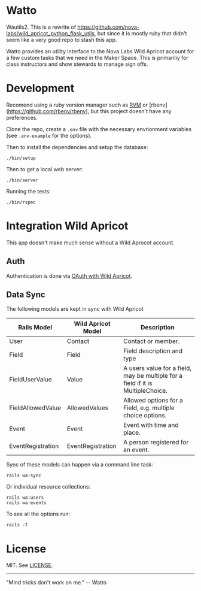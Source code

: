 # Watto


Wautils2. This is a rewrite of https://github.com/nova-labs/wild_apricot_python_flask_utils, but since it is mostly ruby that didn't seem like a very good repo to stash this app.

Watto provides an utility interface to the Nova Labs Wild Apricot account for a few custom tasks that we need in the Maker Space. This is primariliy for class instructors and show stewards to manage sign offs.

# Development

Recomend using a ruby version manager such as [RVM](https://rvm.io/) or [rbenv](https://github.com/rbenv/rbenv], but this project doesn't have any preferences.

Clone the repo, create a `.env` file with the necessary envrionment variables (see `.env-example` for the options).

Then to install the dependencies and setup the database:

```
./bin/setup
```

Then to get a local web server:

```
./bin/server
```

Running the tests:

```
./bin/rspec
```

# Integration Wild Apricot

This app doesn't make much sense without a Wild Aprocot account.

## Auth

Authentication is done via [OAuth with Wild Apricot](https://gethelp.wildapricot.com/en/articles/200-single-sign-on-service).

## Data Sync

The following models are kept in sync with Wild Apricot

| Rails Model           | Wild Apricot Model | Description                                                                     |
| --------------------- | ------------------ | ------------------------------------------------------------------------------- |
| User                  | Contact            | Contact or member.                                                              |
| Field                 | Field              | Field description and type                                                      |
| FieldUserValue        | Value              | A users value for a field, may be multiple for a field if it is MultipleChoice. |
| FieldAllowedValue     | AllowedValues      | Allowed options for a Field, e.g. multiple choice options.                      |
| Event                 | Event              | Event with time and place.                                                      |
| EventRegistration     | EventRegistration  | A person registered for an event.                                               |

Sync of these models can happen via a command line task:

```
rails wa:sync
```

Or individual resource collections:

```
rails wa:users
rails wa:events
```

To see all the options run:

```
rails -T
```

# License

MIT. See [LICENSE](LICENSE).

-----

"Mind tricks don't work on me." -- Watto

